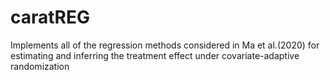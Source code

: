 # caratREG
Implements all of the regression methods considered in Ma et al.(2020) for estimating and inferring the treatment effect under covariate-adaptive randomization
